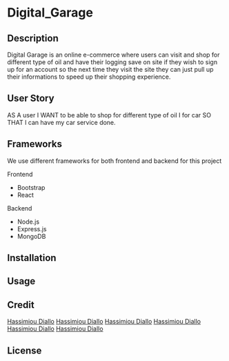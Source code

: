 # Digital_Garage

## Description

Digital Garage is an online e-commerce where users can  visit and shop for different type of oil and have their logging save on site if they wish to sign up for an account so the next time they visit the site they can just pull up their informations to speed up their shopping experience.

## User Story
AS A user
I WANT to be able to shop for different type of oil I for car
SO THAT I can have my car service done.

## Frameworks
We use different frameworks for both frontend and backend for this project

Frontend
- Bootstrap
- React

Backend
- Node.js
- Express.js
- MongoDB

## Installation


## Usage

## Credit

[Hassimiou Diallo](https://github.com/Sadjo456)
[Hassimiou Diallo](https://)
[Hassimiou Diallo](https://)
[Hassimiou Diallo](https://)
[Hassimiou Diallo](https://)
[Hassimiou Diallo](https://)



## License